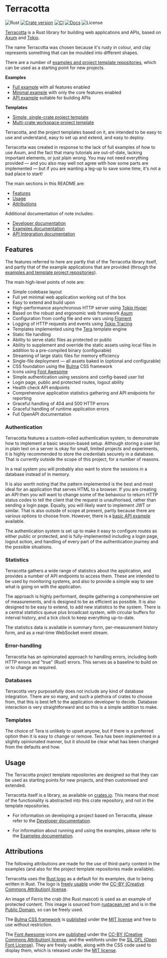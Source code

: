 # Terracotta

![Rust](https://img.shields.io/badge/Rust-1.81%2B-b7410e?style=flat&logo=rust&logoColor=white&labelColor=b7410e)
[![Crate version](https://img.shields.io/crates/v/terracotta?style=flat)](https://crates.io/crates/terracotta)
[![CI](https://img.shields.io/github/actions/workflow/status/danwilliams/terracotta/ci.yml?style=flat&logo=github&logoColor=white&label=build%2Ftest)](https://github.com/danwilliams/terracotta/actions/workflows/ci.yml)
[![Docs](https://img.shields.io/docsrs/terracotta?style=flat&logo=docs.rs&logoColor=white)](https://docs.rs/crate/terracotta/latest)
![License](https://img.shields.io/github/license/danwilliams/terracotta?style=flat)

[Axum]:       https://crates.io/crates/axum
[Terracotta]: https://crates.io/crates/terracotta
[Tokio]:      https://crates.io/crates/tokio

[Terracotta][] is a Rust library for building web applications and APIs, based
on [Axum][] and [Tokio][].

The name Terracotta was chosen because it's rusty in colour, and clay represents
something that can be moulded into different shapes.

There are a number of [examples and project template repositories](docs/examples.md),
which can be used as a starting point for new projects.

**Examples**

  - [Full example](examples/full) with all features enabled
  - [Minimal example](examples/minimal) with only the core features enabled
  - [API example](examples/api) suitable for building APIs

**Templates**

  - [Simple, single-crate project template](https://github.com/danwilliams/terracotta-template-simple)
  - [Multi-crate workspace project template](https://github.com/danwilliams/terracotta-template-workspace)

Terracotta, and the project templates based on it, are intended to be easy to
use and understand, easy to set up and extend, and easy to deploy.

Terracotta was created in response to the lack of full examples of how to use
Axum, and the fact that many tutorials are out-of-date, lacking important
elements, or just plain wrong. You may not need everything provided — and you
also may well not agree with how some parts are implemented — but if you are
wanting a leg-up to save some time, it's not a bad place to start!

The main sections in this README are:

  - [Features](#features)
  - [Usage](#usage)
  - [Attributions](#attributions)

Additional documentation of note includes:

  - [Developer documentation](docs/developer.md)
  - [Examples documentation](docs/examples.md)
  - [API Integration documentation](docs/integration.md)


## Features

[Bulma]:        https://bulma.io/
[Figment]:      https://crates.io/crates/figment
[Font Awesome]: https://fontawesome.com/
[Tera]:         https://crates.io/crates/tera
[Tracing]:      https://crates.io/crates/tracing
[Hyper]:        https://crates.io/crates/hyper

The features referred to here are partly that of the Terracotta library itself,
and partly that of the example applications that are provided (through the
[examples and template project repositories](docs/examples.md)).

The main high-level points of note are:

  - Simple codebase layout
  - Full yet minimal web application working out of the box
  - Easy to extend and build upon
  - High-performance asynchronous HTTP server using [Tokio Hyper][Hyper]
  - Based on the robust and ergonomic web framework [Axum][]
  - Configuration from config file and env vars using [Figment][]
  - Logging of HTTP requests and events using [Tokio Tracing][Tracing]
  - Templates implemented using the [Tera][] template engine
  - Static file handling
  - Ability to serve static files as protected or public
  - Ability to supplement and override the static assets using local files in
    addition to a pre-compiled binary (configurable)
  - Streaming of large static files for memory efficiency
  - Single-file deployment — all assets baked in (optional and configurable)
  - CSS foundation using the [Bulma][] CSS framework
  - Icons using [Font Awesome][]
  - Simple authentication using sessions and config-based user list
  - Login page, public and protected routes, logout ability
  - Health check API endpoints
  - Comprehensive application statistics gathering and API endpoints for
    reporting
  - Graceful handling of 404 and 500 HTTP errors
  - Graceful handling of runtime application errors
  - Full OpenAPI documentation

### Authentication

Terracotta features a custom-rolled authentication system, to demonstrate how to
implement a basic session-based setup. Although storing a user list in plain
text on a server is okay for small, limited projects and experiments, it is
highly recommended to store the credentials securely in a database. That is
currently outside the scope of this project, for a number of reasons.

In a real system you will probably also want to store the sessions in a database
instead of in memory.

It is also worth noting that the pattern implemented is the best and most ideal
for an application that serves HTML to a browser. If you are creating an API
then you will want to change some of the behaviour to return HTTP status codes
to tell the client that the request is unauthorised, rather than sending a login
page. Equally, you will likely want to implement JWT or similar. That is also
outside of scope at present, partly because there are various options to choose
from. However, there is a [basic API example](examples/api/) available.

The authentication system is set up to make it easy to configure routes as
either public or protected, and is fully-implemented including a login page,
logout action, and handling of every part of the authentication journey and the
possible situations.

### Statistics

Terracotta gathers a wide range of statistics about the application, and
provides a number of API endpoints to access them. These are intended to be used
by monitoring systems, and also to provide a simple way to see what is going on
with the application.

The approach is highly performant, despite gathering a comprehensive set of
measurements, and is designed to be as efficient as possible. It is also
designed to be easy to extend, to add new statistics to the system. There is a
central statistics queue plus broadcast system, with circular buffers for
interval history, and a tick clock to keep everything up-to-date.

The statistics data is available in summary form, per-measurement history form,
and as a real-time WebSocket event stream.

### Error-handling

Terracotta has an opinionated approach to handling errors, including both HTTP
errors and "true" (Rust) errors. This serves as a baseline to build on or to
change as required.

### Databases

Terracotta very purposefully does not include any kind of database integration.
There are so many, and such a plethora of crates to choose from, that this is
best left to the application developer to decide. Database interaction is very
straightforward and so this is a simple addition to make.

### Templates

The choice of Tera is unlikely to upset anyone, but if there is a preferred
option then it is easy to change or remove. Tera has been implemented in a
slightly opinionated manner, but it should be clear what has been changed from
the defaults and how.


## Usage

The Terracotta project template repositories are designed so that they can be
used as starting points for new projects, and then customised and extended.

Terracotta itself is a library, as available on [crates.io][Terracotta]. This
means that most of the functionality is abstracted into this crate repository,
and not in the template repositories.

  - For information on developing a project based on Terracotta, please refer to
    the [Developer documentation](docs/developer.md).

  - For information about running and using the examples, please refer to the
    [Examples documentation](docs/examples.md).


## Attributions

[Bulma license]:        https://github.com/jgthms/bulma/blob/master/LICENSE
[CC-BY license]:        https://creativecommons.org/licenses/by/4.0/
[Font Awesome license]: https://fontawesome.com/license/free
[MIT license]:          http://opensource.org/licenses/MIT
[Public Domain]:        https://creativecommons.org/publicdomain/zero/1.0/
[Rust logo use]:        https://github.com/rust-lang/rust/issues/11562#issuecomment-50833809
[Rust logo]:            https://github.com/rust-lang/rust/issues/11562#issuecomment-32700278
[Rustacean]:            https://rustacean.net/
[SIL OFL license]:      https://scripts.sil.org/OFL

The following attributions are made for the use of third-party content in the
examples (and also for the project template repositories made available).

Terracotta uses the [Rust logo][] as a default for its examples, due to being
written in Rust. The logo is [freely usable][Rust logo use] under the [CC-BY
(Creative Commons Attribution) license][CC-BY license].

An image of Ferris the crab (the Rust mascot) is used as an example of protected
content. This image is sourced from [rustacean.net][Rustacean] and is in the
[Public Domain][], so can be freely used.

The [Bulma CSS framework][Bulma] is [published][Bulma license] under the [MIT
license][] and free to use without restriction.

The [Font Awesome][] icons are [published][Font Awesome license] under the
[CC-BY (Creative Commons Attribution) license][CC-BY license], and the webfonts
under the [SIL OFL (Open Font License)][SIL OFL license]. They are freely
usable, along with the CSS code used to display them, which is released under
the [MIT license][].


